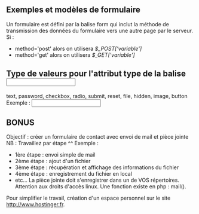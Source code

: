 ## Exemples et modèles de formulaire
Un formulaire est défini par la balise form qui inclut la méthode de transmission des données du formulaire vers une autre page par le serveur.
Si :
- method='post' alors on utilisera *$_POST['variable']*
- method='get' alors on utilisera *$_GET['variable']*


## Type de valeurs pour l'attribut type de la balise *<input>*
text, password, checkbox, radio, submit, reset, file, hidden, image, button
Exemple : <input type="text" name="nomVariable" >

## BONUS
Objectif : créer un formulaire de contact avec envoi de mail et pièce jointe
NB : Travaillez par étape ^^
Exemple :
- 1ère étape : envoi simple de mail
- 2ème étape : ajout d'un fichier
- 3ème étape : récupération et affichage des informations du fichier
- 4ème étape : enregistrement du fichier en local
- etc...
La pièce jointe doit s'enregistrer dans un de VOS répertoires. Attention aux droits d'accès linux.
Une fonction existe en php : mail().

Pour simplifier le travail, création d'un espace personnel sur le site http://www.hostinger.fr.
